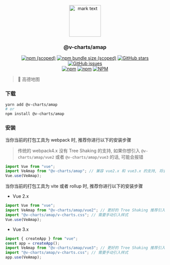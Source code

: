 <p align="center">
<img src="../../docs/.vuepress/public/favicon.ico" alt="mark text" width="100" height="100">
</p>

<h3 align="center">@v-charts/amap</h3>

<p align="center">
  <a href="https://www.npmjs.com/package/@v-charts/amap" target="_blank"><img alt="npm (scoped)" src="https://img.shields.io/npm/v/@v-charts/amap"></a>
  <a href="https://www.npmjs.com/package/@v-charts/amap" target="_blank"><img alt="npm bundle size (scoped)" src="https://img.shields.io/bundlephobia/min/@v-charts/amap"></a>
  <a href="https://github.com/denaro-org/v-charts2/stargazers" target="_blank"><img alt="GitHub stars" src="https://img.shields.io/github/stars/@v-charts/amap"></a>
  <a href="https://github.com/denaro-org/v-charts2/issues" target="_blank"><img alt="GitHub issues" src="https://img.shields.io/github/issues/denaro-org/v-charts2"></a>
  <br />
  <a href="https://www.npmjs.com/package/@v-charts/amap" target="_blank"><img alt="npm" src="https://img.shields.io/npm/dt/@v-charts/amap"></a>
  <a href="https://www.npmjs.com/package/@v-charts/amap" target="_blank"><img alt="npm" src="https://img.shields.io/npm/dm/@v-charts/amap"></a>
  <a href="https://github.com/denaro-org/v-charts2/blob/main/LICENSE" target="_blank"><img alt="NPM" src="https://img.shields.io/npm/l/@v-charts/amap"></a>
</p>

> :tada: 高德地图

### 下载

```bash
yarn add @v-charts/amap
# or
npm install @v-charts/amap
```

### 安装

当你当前的打包工具为 webpack 时, 推荐你进行以下的安装步骤

> 传统的 webpack4.x 没有 Tree Shaking 的支持, 如果你想引入 `@v-charts/amap/vue2` 或者 `@v-charts/amap/vue3` 的话, 可能会报错

```javascript
import Vue from "vue";
import VeAmap from "@v-charts/amap"; // 兼容 vue2.x 和 vue3.x 的支持, 将会自动加载支持 vue2.x 的支持包或者支持 vue3.x 的支持包
Vue.use(VeAmap);
```

当你当前的打包工具为 vite 或者 rollup 时, 推荐你进行以下的安装步骤

- Vue 2.x

```javascript
import Vue from "vue";
import VeAmap from "@v-charts/amap/vue2"; // 更好的 Tree Shaking 推荐引入 vue2.x 的专属支持包
import "@v-charts/amap/v-charts.css"; // 需要手动引入样式
Vue.use(VeAmap);
```

- Vue 3.x

```javascript
import { createApp } from "vue";
const app = createApp();
import VeAmap from "@v-charts/amap/vue3"; // 更好的 Tree Shaking 推荐引入 vue3.x 的专属支持包
import "@v-charts/amap/v-charts.css"; // 需要手动引入样式
app.use(VeAmap);
```
